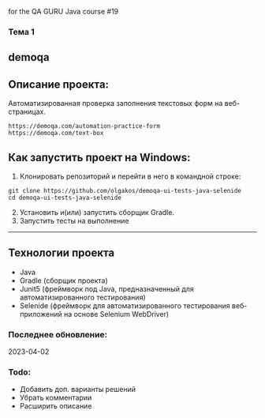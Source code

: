 for the QA GURU Java course #19
### Тема 1
## demoqa

## Описание проекта:
Автоматизированная проверка заполнения текстовых форм на веб-страницах.
```
https://demoqa.com/automation-practice-form
https://demoqa.com/text-box
```
## Как запустить проект на Windows:
1. Клонировать репозиторий и перейти в него в командной строке:
```
git clone https://github.com/olgakos/demoqa-ui-tests-java-selenide
cd demoqa-ui-tests-java-selenide
```
2. Установить и(или) запустить сборщик Gradle.
3. Запустить тесты на выполнение
---
## Технологии проекта
- Java
- Gradle (сборщик проекта)
- Junit5 (фреймворк под Java, предназначенный для автоматизированного тестирования)
- Selenide (фреймворк для автоматизированного тестирования веб-приложений на основе Selenium WebDriver)

### Последнее обновление:
2023-04-02 

### Todo:
* Добавить доп. варианты решений
* Убрать комментарии
* Расширить описание